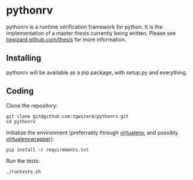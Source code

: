 # pythonrv

pythonrv is a runtime verification framework for python. It is the
implementation of a master thesis currently being written. Please see
[tgwizard.github.com/thesis](http://tgwizard.github.com/thesis) for more
information.

## Installing

pythonrv will be available as a pip package, with setup.py and everything.

## Coding

Clone the repository:

	git clone git@github.com:tgwizard/pythonrv.git
	cd pythonrv

Initialize the environment (preferrably through
[virtualenv](http://pypi.python.org/pypi/virtualenv), and possibly
[virtualenvwrapper](http://www.doughellmann.com/docs/virtualenvwrapper/)):

	pip install -r requirements.txt

Run the tests:

	./runtests.sh

